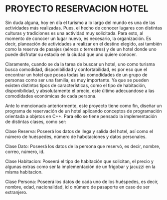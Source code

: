 # PROYECTO RESERVACION HOTEL
Sin duda alguna, hoy en día el turismo a lo largo del mundo es una de las actividades más realizadas. Pues, el hecho de conocer lugares con distintas culturas y tradiciones es una actividad muy solicitada. Para esto, al momento de conocer un lugar nuevo, es necesario, la organización. Es decir, planeación de actividades a realizar en el destino elegido, así también como la reserva de pasajes (aéreos o terrestres) y de un hotel donde uno puede disfrutar su estadia en la ciudad que uno quiere conocer.

Claramente, cuando se da la tarea de buscar un hotel, uno como turisma busca comodidad, disponibilidad y confortabilidad, es por eso que el encontrar un hotel que posea todas las comodidades de un grupo de personas como ser una familia, es muy importante. Ya que se pueden existen distintos tipos de características, como el tipo de habitación, disponibilidad, y absolutamente el precio, este último adecuandose a las comodidades económicas de cada persona. 

Ante lo mencionado anteriormente, este proyecto tiene como fin, diseñar un programa de reservación de un hotel aplicando conceptos de programación orientada a objetos en C++. Para ello se tiene pensado la implementación de distintas clases, como ser:

Clase Reserva: Poseerá los datos de llega y salida del hotel, así como el número de huéspedes, número de habotaciones y datos personales. 

Clase Dato: Poseerá los datos de la persona que reservó, es decir, nombre, correo, número, id. 

Clase Habitacion: Poseerá el tipo de habitación que solicitan, el precio y algunas extras como ser la implementación de un frigobar y jacuzzi en la misma habitacion. 

Clase Persona: Poseerá los datos de cada uno de los huéspedes, es decir, nombre, edad, nacionalidad, id o número de pasaporte en caso de ser extranjero. 
